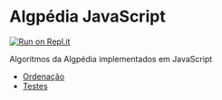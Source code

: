 # Algpédia JavaScript

[![Run on Repl.it](https://repl.it/badge/github/Algpedia/JavaScript)](https://repl.it/github/Algpedia/JavaScript)

Algoritmos da Algpédia implementados em JavaScript

- [Ordenação](./Ordenacao)
- [Testes](./Testes)